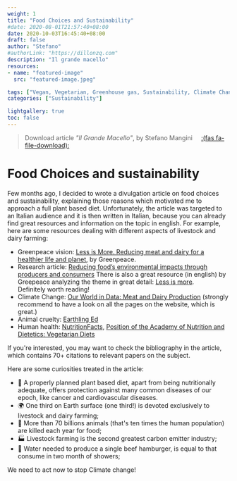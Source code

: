 ```yaml
---
weight: 1
title: "Food Choices and Sustainability"
#date: 2020-08-01T21:57:40+08:00
date: 2020-10-03T16:45:40+08:00
draft: false
author: "Stefano"
#authorLink: "https://dillonzq.com"
description: "Il grande macello"
resources:
- name: "featured-image"
  src: "featured-image.jpeg"

tags: ["Vegan, Vegetarian, Greenhouse gas, Sustainability, Climate Change"]
categories: ["Sustainability"]

lightgallery: true
toc: false
---
```


> Download article _"Il Grande Macello"_, by Stefano Mangini &nbsp; &nbsp;  [:(fas fa-file-download):](/documents/ilgrandemacello.pdf)

# Food Choices and sustainability

Few months ago, I decided to wrote a divulgation article on food choices and sustainability, explaining those reasons which motivated me to approach a full plant based diet. Unfortunately, the article was targeted to an Italian audience and it is then written in Italian, because you can already find great resources and information on the topic in english. For example, here are some resources dealing with different aspects of livestock and dairy farming:
- Greenpeace vision: [Less is More. Reducing meat and dairy for a healthier life and planet](https://storage.googleapis.com/planet4-international-stateless/2018/03/698c4c4a-summary_greenpeace-livestock-vision-towards-2050.pdf), by Greenpeace.
- Research article: [Reducing food’s environmental impacts through producers and consumers](https://science.sciencemag.org/content/360/6392/987)
There is also a great resource (in english) by Greepeace analyzing the theme in great detail: [Less is more](https://storage.googleapis.com/planet4-international-stateless/2018/03/698c4c4a-summary_greenpeace-livestock-vision-towards-2050.pdf).  
Definitely worth reading!
- Climate Change: [Our World in Data: Meat and Dairy Production](https://ourworldindata.org/meat-production) (strongly recommend to have a look on all the pages on the website, which is great.)
- Animal cruelty: [Earthling Ed](https://www.youtube.com/channel/UCVRrGAcUc7cblUzOhI1KfFg)
- Human health: [NutritionFacts](https://nutritionfacts.org/), [Position of the Academy of Nutrition and Dietetics: Vegetarian Diets](https://jandonline.org/article/S0002-8223(09)00700-7/fulltext)  

If you're interested, you may want to check the bibliography in the article, which contains 70+ citations to relevant papers on the subject.

Here are some curiosities treated in the article:  

- 🌱 A properly planned plant based diet, apart from being nutritionally adequate, offers protection against many common diseases of our epoch, like cancer and cardiovascular diseases.
- 🌍   One third on Earth surface (one third!) is devoted exclusively to livestock and dairy farming;
- 🐄   More than 70 billions animals (that's ten times the human population) are killed each year for food;   
- 🏭   Livestock farming is the second greatest carbon emitter industry;
- 🍔   Water needed to produce a single beef hamburger, is equal to that consume in two month of showers;  

We need to act now to stop Climate change!
